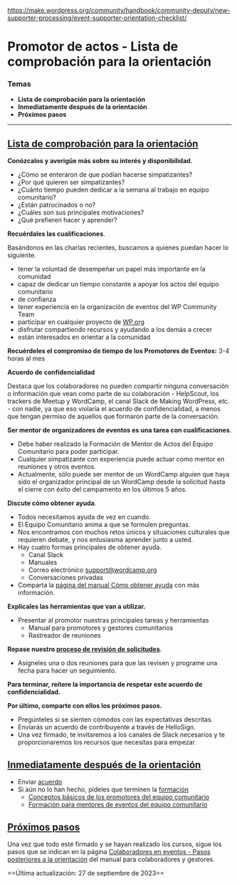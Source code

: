 https://make.wordpress.org/community/handbook/community-deputy/new-supporter-processing/event-supporter-orientation-checklist/

# Promotor de actos - Lista de comprobación para la orientación

### Temas
- **Lista de comprobación para la orientación**
- **Inmediatamente después de la orientación**
- **Próximos pasos**

---

## [Lista de comprobación para la orientación](https://make.wordpress.org/community/handbook/community-deputy/new-supporter-processing/event-supporter-orientation-checklist/#the-orientation-checklist)

**Conózcalos y averigüe más sobre su interés y disponibilidad.**

- ¿Cómo se enteraron de que podían hacerse simpatizantes?
- ¿Por qué quieren ser simpatizantes?
- ¿Cuánto tiempo pueden dedicar a la semana al trabajo en equipo comunitario?
- ¿Están patrocinados o no?
- ¿Cuáles son sus principales motivaciones?
- ¿Qué prefieren hacer y aprender?

**Recuérdales las cualificaciones**.

Basándonos en las charlas recientes, buscamos a quienes puedan hacer lo siguiente.

- tener la voluntad de desempeñar un papel más importante en la comunidad
- capaz de dedicar un tiempo constante a apoyar los actos del equipo comunitario
- de confianza
- tener experiencia en la organización de eventos del WP Community Team
- participar en cualquier proyecto de [WP.org](http://wp.org/)
- disfrutar compartiendo recursos y ayudando a los demás a crecer
- están interesados en orientar a la comunidad

**Recuérdeles el compromiso de tiempo de los Promotores de Eventos:** 3-4 horas al mes

**Acuerdo de confidencialidad**

Destaca que los colaboradores no pueden compartir ninguna conversación o información que vean como parte de su colaboración - HelpScout, los trackers de Meetup y WordCamp, el canal Slack de Making WordPress, etc. - con nadie, ya que eso violaría el acuerdo de confidencialidad, a menos que tengan permiso de aquellos que formaron parte de la conversación.

**Ser mentor de organizadores de eventos es una tarea con cualificaciones**.

- Debe haber realizado la Formación de Mentor de Actos del Equipo Comunitario para poder participar.
- Cualquier simpatizante con experiencia puede actuar como mentor en reuniones y otros eventos.
- Actualmente, sólo puede ser mentor de un WordCamp alguien que haya sido el organizador principal de un WordCamp desde la solicitud hasta el cierre con éxito del campamento en los últimos 5 años.

**Discute cómo obtener ayuda**.

- Todos necesitamos ayuda de vez en cuando.
- El Equipo Comunitario anima a que se formulen preguntas.
- Nos encontramos con muchos retos únicos y situaciones culturales que requieren debate, y nos entusiasma aprender junto a usted.
- Hay cuatro formas principales de obtener ayuda.
    - Canal Slack
    - Manuales
    - Correo electrónico [support@wordcamp.org](mailto:support@wordcamp.org)
    - Conversaciones privadas
- Comparta la [página del manual Cómo obtener ayuda](https://make.wordpress.org/community/handbook/community-deputy/new-supporter-orientation-script/getting-help/) con más información.

**Explícales las herramientas que van a utilizar.**

- Presentar al promotor nuestras principales tareas y herramientas
    - Manual para promotores y gestores comunitarios
    - Rastreador de reuniones

**Repase nuestro [proceso de revisión de solicitudes](https://make.wordpress.org/community/handbook/community-deputy/the-deputy-program/application-review/)**.

- Asígneles una o dos reuniones para que las revisen y programe una fecha para hacer un seguimiento.

**Para terminar, reitere la importancia de respetar este acuerdo de confidencialidad.**

**Por último, comparte con ellos los próximos pasos.**

- Pregúnteles si se sienten cómodos con las expectativas descritas.
- Enviarás un acuerdo de contribuyente a través de HelloSign.
- Una vez firmado, te invitaremos a los canales de Slack necesarios y te proporcionaremos los recursos que necesitas para empezar.

## [Inmediatamente después de la orientación](https://make.wordpress.org/community/handbook/community-deputy/new-supporter-processing/event-supporter-orientation-checklist/#immediately-after-orientation)

- Enviar [acuerdo](https://app.hellosign.com/prep-and-send/426fea32dfc3cb60f189495ecda4fbe41e7453b5/documents)
- Si aún no lo han hecho, pídeles que terminen la [formación](https://learn.wordpress.org/course/wordpress-community-deputy-training/)
    - [Conceptos básicos de los promotores del equipo comunitario](https://learn.wordpress.org/course/wordpress-community-team-supporter-basics/)
    - [Formación para mentores de eventos del equipo comunitario](https://learn.wordpress.org/course/wordcamp-mentor-training/)

## [Próximos pasos](https://make.wordpress.org/community/handbook/community-deputy/new-supporter-processing/event-supporter-orientation-checklist/#next-steps)

Una vez que todo esté firmado y se hayan realizado los cursos, sigue los pasos que se indican en la página [Colaboradores en eventos - Pasos posteriores a la orientación](https://make.wordpress.org/community/handbook/community-deputy/resources-and-tools/new-supporter-processing/event-supporter-steps-after-orientation/) del manual para colaboradores y gestores.

==Última actualización: 27 de septiembre de 2023==